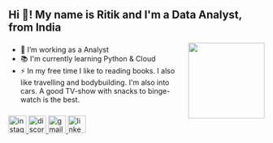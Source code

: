 <h2 align="left">Hi 👋! My name is Ritik and I'm a Data Analyst, from India</h2>

<img align="right" height="150" src="https://media.giphy.com/media/v1.Y2lkPTc5MGI3NjExYnA3a2M5dzl2NGFkb2hucTI4anA0M2lvcWFma2FhYTFsNTN1NXNkNSZlcD12MV9pbnRlcm5hbF9naWZfYnlfaWQmY3Q9Zw/cq6mWh9z1KvMA4qRvB/giphy-downsized-large.gif"  />

###

- 🔭 I’m working as a Analyst
- 📚 I'm currently learning Python & Cloud 
- ⚡ In my free time I like to reading books. I also like travelling and bodybuilding. I'm also into cars. A good TV-show with snacks to binge-watch is the best.

###

<div align="left">
  <a href="https://www.instagram.com/ritikk_901/" target="_blank">
    <img src="https://img.shields.io/static/v1?message=Instagram&logo=instagram&label=&color=E4405F&logoColor=white&labelColor=&style=for-the-badge" height="35" alt="instagram logo"  />
  </a>
  <a href="draken6187" target="_blank">
    <img src="https://img.shields.io/static/v1?message=Discord&logo=discord&label=&color=7289DA&logoColor=white&labelColor=&style=for-the-badge" height="35" alt="discord logo"  />
  </a>
  <a href="mailto:ritiksingh1818@gmail.com" target="_blank">
    <img src="https://img.shields.io/static/v1?message=Gmail&logo=gmail&label=&color=D14836&logoColor=white&labelColor=&style=for-the-badge" height="35" alt="gmail logo"  />
  </a>
  <a href="https://www.linkedin.com/in/ritikkumar019/" target="_blank">
    <img src="https://img.shields.io/static/v1?message=LinkedIn&logo=linkedin&label=&color=0077B5&logoColor=white&labelColor=&style=for-the-badge" height="35" alt="linkedin logo"  />
  </a>
</div>

###
